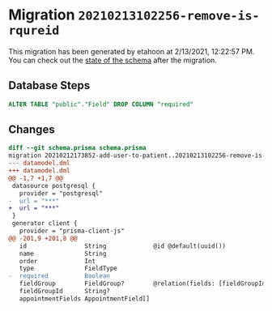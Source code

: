 # Migration `20210213102256-remove-is-rqureid`

This migration has been generated by etahoon at 2/13/2021, 12:22:57 PM.
You can check out the [state of the schema](./schema.prisma) after the migration.

## Database Steps

```sql
ALTER TABLE "public"."Field" DROP COLUMN "required"
```

## Changes

```diff
diff --git schema.prisma schema.prisma
migration 20210212173852-add-user-to-patient..20210213102256-remove-is-rqureid
--- datamodel.dml
+++ datamodel.dml
@@ -1,7 +1,7 @@
 datasource postgresql {
   provider = "postgresql"
-  url = "***"
+  url = "***"
 }
 generator client {
   provider = "prisma-client-js"
@@ -201,9 +201,8 @@
   id                String             @id @default(uuid())
   name              String
   order             Int
   type              FieldType
-  required          Boolean
   fieldGroup        FieldGroup?        @relation(fields: [fieldGroupId], references: [id])
   fieldGroupId      String?
   appointmentFields AppointmentField[]
```

